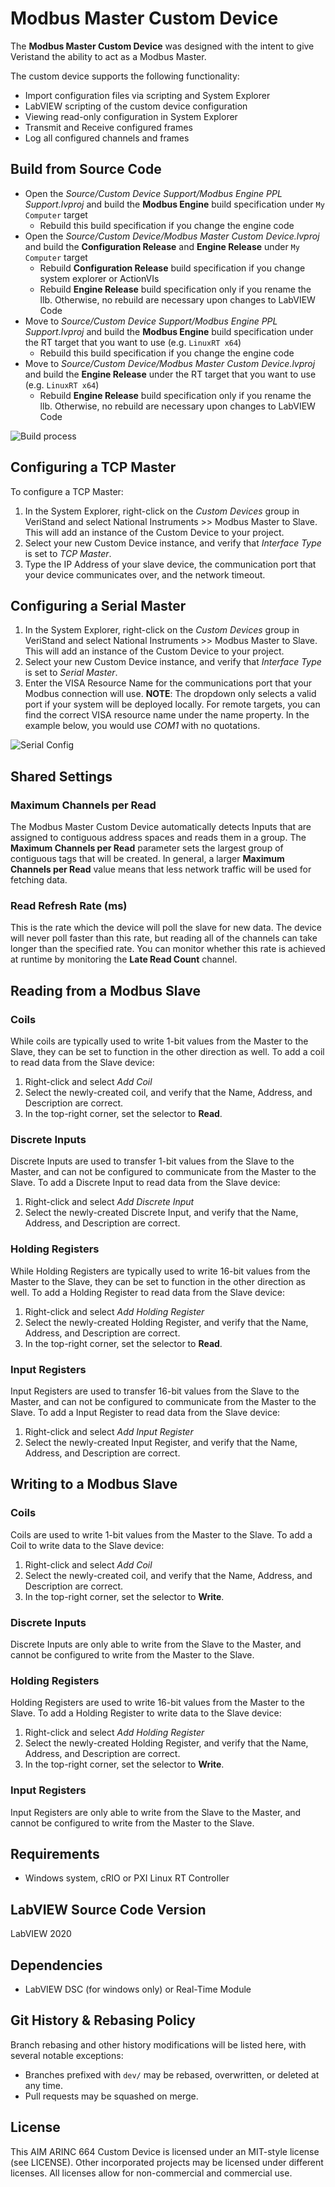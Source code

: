 # Modbus Master Custom Device 

The **Modbus Master Custom Device** was designed with the intent to give Veristand the ability to act as a Modbus Master.

The custom device supports the following functionality:
- Import configuration files via scripting and System Explorer
- LabVIEW scripting of the custom device configuration
- Viewing read-only configuration in System Explorer
- Transmit and Receive configured frames
- Log all configured channels and frames

## Build from Source Code

- Open the *Source/Custom Device Support/Modbus Engine PPL Support.lvproj* and build the **Modbus Engine** build specification under `My Computer` target
  - Rebuild this build specification if you change the engine code
- Open the *Source/Custom Device/Modbus Master Custom Device.lvproj* and build the **Configuration Release** and **Engine Release** under `My Computer` target
  - Rebuild **Configuration Release** build specification if you change system explorer or ActionVIs
  - Rebuild **Engine Release** build specification only if you rename the llb. Otherwise, no rebuild are necessary upon changes to LabVIEW Code
- Move to *Source/Custom Device Support/Modbus Engine PPL Support.lvproj* and build the **Modbus Engine** build specification under the RT target that you want to use (e.g. `LinuxRT x64`)
  - Rebuild this build specification if you change the engine code
- Move to *Source/Custom Device/Modbus Master Custom Device.lvproj* and build the **Engine Release** under the RT target that you want to use (e.g. `LinuxRT x64`)
  - Rebuild **Engine Release** build specification only if you rename the llb. Otherwise, no rebuild are necessary upon changes to LabVIEW Code  

![Build process](Docs/Images/ModbusCD_buildProcess.png)

## Configuring a TCP Master

To configure a TCP Master:
1.	In the System Explorer, right-click on the *Custom Devices* group in VeriStand and select National Instruments >> Modbus Master to Slave. This will add an instance of the Custom Device to your project.
2.	Select your new Custom Device instance, and verify that *Interface Type* is set to *TCP Master*.
3.	Type the IP Address of your slave device, the communication port that your device communicates over, and the network timeout.

## Configuring a Serial Master

1.	In the System Explorer, right-click on the *Custom Devices* group in VeriStand and select National Instruments >> Modbus Master to Slave. This will add an instance of the Custom Device to your project.
2.	Select your new Custom Device instance, and verify that *Interface Type* is set to *Serial Master*.
3.	Enter the VISA Resource Name for the communications port that your Modbus connection will use. 
**NOTE**: The dropdown only selects a valid port if your system will be deployed locally. For remote targets, you can find the correct VISA resource name under the name property. In the example below, you would use *COM1* with no quotations.

![Serial Config](Docs/Images/SerialPortConfig.png)

## Shared Settings

### Maximum Channels per Read

The Modbus Master Custom Device automatically detects Inputs that are assigned to contiguous address spaces and reads them in a group. The **Maximum Channels per Read** parameter sets the largest group of contiguous tags that will be created.
In general, a larger **Maximum Channels per Read** value means that less network traffic will be used for fetching data.

### Read Refresh Rate (ms) 

This is the rate which the device will poll the slave for new data. The device will never poll faster than this rate, but reading all of the channels can take longer than the specified rate. You can monitor whether this rate is achieved at runtime by monitoring the **Late Read Count** channel.

## Reading from a Modbus Slave

### Coils

While coils are typically used to write 1-bit values from the Master to the Slave, they can be set to function in the other direction as well. To add a coil to read data from the Slave device:
1.	Right-click and select *Add Coil*
2.	Select the newly-created coil, and verify that the Name, Address, and Description are correct.
3.	In the top-right corner, set the selector to **Read**.

### Discrete Inputs

Discrete Inputs are used to transfer 1-bit values from the Slave to the Master, and can not be configured to communicate from the Master to the Slave. To add a Discrete Input to read data from the Slave device:

1.	Right-click and select *Add Discrete Input*
2.	Select the newly-created Discrete Input, and verify that the Name, Address, and Description are correct.


### Holding Registers

While Holding Registers are typically used to write 16-bit values from the Master to the Slave, they can be set to function in the other direction as well. To add a Holding Register to read data from the Slave device:

1.	Right-click and select *Add Holding Register*
2.	Select the newly-created Holding Register, and verify that the Name, Address, and Description are correct.
3.	In the top-right corner, set the selector to **Read**.


### Input Registers

Input Registers are used to transfer 16-bit values from the Slave to the Master, and can not be configured to communicate from the Master to the Slave. To add a Input Register to read data from the Slave device:

1.	Right-click and select *Add Input Register*
2.	Select the newly-created Input Register, and verify that the Name, Address, and Description are correct.

## Writing to a Modbus Slave

### Coils

Coils are used to write 1-bit values from the Master to the Slave. To add a Coil to write data to the Slave device:

1.	Right-click and select *Add Coil*
2.	Select the newly-created coil, and verify that the Name, Address, and Description are correct.
3.	In the top-right corner, set the selector to **Write**.

### Discrete Inputs

Discrete Inputs are only able to write from the Slave to the Master, and cannot be configured to write from the Master to the Slave.

### Holding Registers

Holding Registers are used to write 16-bit values from the Master to the Slave. To add a Holding Register to write data to the Slave device:
1.	Right-click and select *Add Holding Register*
2.	Select the newly-created Holding Register, and verify that the Name, Address, and Description are correct.
3.	In the top-right corner, set the selector to **Write**.

### Input Registers

Input Registers are only able to write from the Slave to the Master, and cannot be configured to write from the Master to the Slave.

## Requirements

- Windows system, cRIO or PXI Linux RT Controller

## LabVIEW Source Code Version

LabVIEW 2020

## Dependencies

- LabVIEW DSC (for windows only) or Real-Time Module

## Git History & Rebasing Policy

Branch rebasing and other history modifications will be listed here, with several notable exceptions:
- Branches prefixed with `dev/` may be rebased, overwritten, or deleted at any time.
- Pull requests may be squashed on merge.

## License

This AIM ARINC 664 Custom Device is licensed under an MIT-style license (see LICENSE). Other incorporated projects may be licensed under different licenses. All licenses allow for non-commercial and commercial use.
